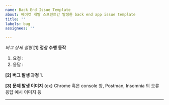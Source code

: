 ```yaml
---
name: Back End Issue Template
about: 베이캣 개발 스프린트간 발생한 back end app issue template
title: ''
labels: bug
assignees: ''

---
```


*버그 상세 설명*
**[1] 정상 수행 동작**
1. 요청 : 
2. 응답 : 

**[2] 버그 발생 과정**
1. 

**[3] 문제 발생 이미지**
{ex} Chrome 혹은 console 창, Postman, Insomnia 의 오류 응답 예시 이미지 등

---
